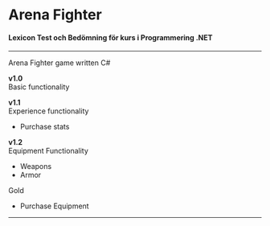 ﻿# Arena Fighter
#### Lexicon Test och Bedömning för kurs i Programmering .NET
---
Arena Fighter game written C#

**v1.0** \
Basic functionality

**v1.1** \
Experience functionality
* Purchase stats

**v1.2** \
Equipment Functionality
* Weapons
* Armor

Gold
* Purchase Equipment
---